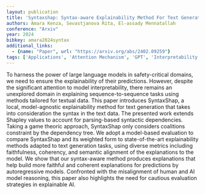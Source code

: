 ```yaml
---
layout: publication
title: 'Syntaxshap: Syntax-aware Explainability Method For Text Generation'
authors: Amara Kenza, Sevastjanova Rita, El-assady Mennatallah
conference: "Arxiv"
year: 2024
bibkey: amara2024syntax
additional_links:
  - {name: "Paper", url: "https://arxiv.org/abs/2402.09259"}
tags: ['Applications', 'Attention Mechanism', 'GPT', 'Interpretability And Explainability', 'Language Modeling', 'Model Architecture', 'Pretraining Methods', 'Responsible AI']
---
```

To harness the power of large language models in safety-critical domains, we
need to ensure the explainability of their predictions. However, despite the
significant attention to model interpretability, there remains an unexplored
domain in explaining sequence-to-sequence tasks using methods tailored for
textual data. This paper introduces SyntaxShap, a local, model-agnostic
explainability method for text generation that takes into consideration the
syntax in the text data. The presented work extends Shapley values to account
for parsing-based syntactic dependencies. Taking a game theoric approach,
SyntaxShap only considers coalitions constraint by the dependency tree. We
adopt a model-based evaluation to compare SyntaxShap and its weighted form to
state-of-the-art explainability methods adapted to text generation tasks, using
diverse metrics including faithfulness, coherency, and semantic alignment of
the explanations to the model. We show that our syntax-aware method produces
explanations that help build more faithful and coherent explanations for
predictions by autoregressive models. Confronted with the misalignment of human
and AI model reasoning, this paper also highlights the need for cautious
evaluation strategies in explainable AI.

